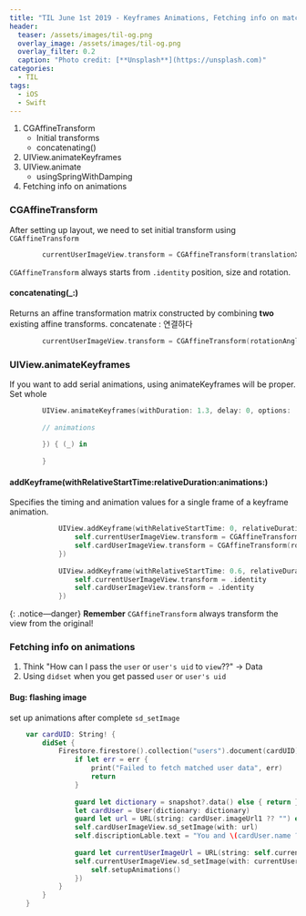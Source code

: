 ```yaml
---
title: "TIL June 1st 2019 - Keyframes Animations, Fetching info on match view"
header:
  teaser: /assets/images/til-og.png
  overlay_image: /assets/images/til-og.png
  overlay_filter: 0.2
  caption: "Photo credit: [**Unsplash**](https://unsplash.com)"
categories:
  - TIL
tags:
  - iOS
  - Swift
---
```




1. CGAffineTransform
   - Initial transforms
   - concatenating()
2. UIView.animateKeyframes
3. UIView.animate
   - usingSpringWithDamping
4. Fetching info on animations



### CGAffineTransform

After setting up layout, we need to set initial transform using `CGAffineTransform`

```swift
        currentUserImageView.transform = CGAffineTransform(translationX: 200, y: 0)
```



`CGAffineTransform` always starts from `.identity` position, size and rotation.



#### concatenating(_:)

Returns an affine transformation matrix constructed by combining **two** existing affine transforms.
concatenate : 연결하다

```swift
        currentUserImageView.transform = CGAffineTransform(rotationAngle: angle).concatenating(CGAffineTransform(translationX: 200, y: 0))
```



### UIView.animateKeyframes

If you want to add serial animations, using animateKeyframes will be proper.
Set whole 

```swift
        UIView.animateKeyframes(withDuration: 1.3, delay: 0, options: .calculationModeCubic, animations: {
            
        // animations
            
        }) { (_) in
            
        }
```



#### addKeyframe(withRelativeStartTime:relativeDuration:animations:)

Specifies the timing and animation values for a single frame of a keyframe animation.

```swift
            UIView.addKeyframe(withRelativeStartTime: 0, relativeDuration: 0.45, animations: {
                self.currentUserImageView.transform = CGAffineTransform(rotationAngle: angle)
                self.cardUserImageView.transform = CGAffineTransform(rotationAngle: -angle)
            })
            
            UIView.addKeyframe(withRelativeStartTime: 0.6, relativeDuration: 0.4, animations: {
                self.currentUserImageView.transform = .identity
                self.cardUserImageView.transform = .identity
            })
```



{: .notice—danger}
**Remember** `CGAffineTransform` always transform the view from the original!



### Fetching info on animations

1. Think "How can I pass the `user` or `user's uid` to `view`??" -> Data
2. Using `didset` when you get passed `user` or `user's uid`



#### Bug: flashing image

set up animations after complete `sd_setImage`



```swift
    var cardUID: String! {
        didSet {
            Firestore.firestore().collection("users").document(cardUID).getDocument { (snapshot, err) in
                if let err = err {
                    print("Failed to fetch matched user data", err)
                    return
                }
                
                guard let dictionary = snapshot?.data() else { return }
                let cardUser = User(dictionary: dictionary)
                guard let url = URL(string: cardUser.imageUrl1 ?? "") else { return }
                self.cardUserImageView.sd_setImage(with: url)
                self.discriptionLable.text = "You and \(cardUser.name ?? "") liked\neach other"
                
                guard let currentUserImageUrl = URL(string: self.currentUser.imageUrl1 ?? "") else { return }
                self.currentUserImageView.sd_setImage(with: currentUserImageUrl, completed: { (_, _, _, _) in
                    self.setupAnimations()
                })
            }
        }
    }
```


